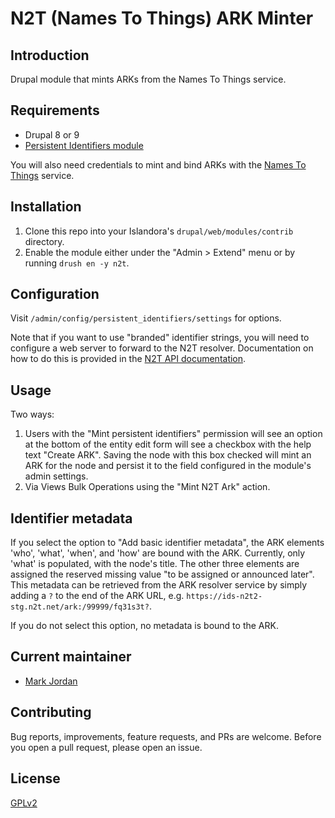 # N2T (Names To Things) ARK Minter

## Introduction

Drupal module that mints ARKs from the Names To Things service.

## Requirements

* Drupal 8 or 9
* [Persistent Identifiers module](https://github.com/mjordan/persistent_identifiers)

You will also need credentials to mint and bind ARKs with the [Names To Things](http://n2t.net) service.

## Installation

1. Clone this repo into your Islandora's `drupal/web/modules/contrib` directory.
1. Enable the module either under the "Admin > Extend" menu or by running `drush en -y n2t`.

## Configuration

Visit `/admin/config/persistent_identifiers/settings` for options.

Note that if you want to use "branded" identifier strings, you will need to configure a web server to forward to the N2T resolver. Documentation on how to do this is provided in the [N2T API documentation](http://n2t.net/e/n2t_apidoc.html).

## Usage

Two ways:

1. Users with the "Mint persistent identifiers" permission will see an option at the bottom of the entity edit form will see a checkbox with the help text "Create ARK". Saving the node with this box checked will mint an ARK for the node and persist it to the field configured in the module's admin settings.
1. Via Views Bulk Operations using the "Mint N2T Ark" action.

## Identifier metadata

If you select the option to "Add basic identifier metadata", the ARK elements 'who', 'what', 'when', and 'how' are bound with the ARK. Currently, only 'what' is populated, with the node's title. The other three elements are assigned the reserved missing value "to be assigned or announced later". This metadata can be retrieved from the ARK resolver service by simply adding a `?` to the end of the ARK URL, e.g. `https://ids-n2t2-stg.n2t.net/ark:/99999/fq31s3t?`.

If you do not select this option, no metadata is bound to the ARK.

## Current maintainer

* [Mark Jordan](https://github.com/mjordan)

## Contributing

Bug reports, improvements, feature requests, and PRs are welcome. Before you open a pull request, please open an issue.

## License

[GPLv2](http://www.gnu.org/licenses/gpl-2.0.txt)
